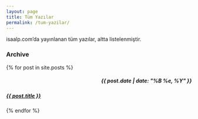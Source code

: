 ```yaml
---
layout: page
title: Tüm Yazılar
permalink: /tum-yazilar/
---
```



isaalp.com’da yayınlanan tüm yazılar, altta listelenmiştir.




<h3>Archive</h3>
  <div class="panel panel-default">
    <div class="panel-body">
		{% for post in site.posts %}
			<div class="row">
				 <div class="col-sm-4 col-md-4 col-lg-4">
					 <h5 style="text-align: right">
					 	{{ post.date | date: "%B %e, %Y" }}
					 </h5>
				 </div>
				 <div class="col-sm-8 col-md-8 col-lg-8">
					 <h5 style="text-align: left">
					 	<strong><a href="{{ site.baseurl }}{{ post.url }}">{{ post.title }}</a></strong>
					 </h5>
				 </div>
			</div>
	    {% endfor %}
	</div>
